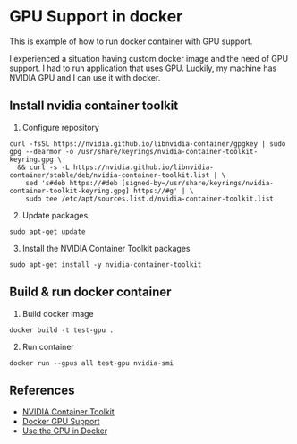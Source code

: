 # GPU Support in docker
This is example of how to run docker container with GPU support.

I experienced a situation having custom docker image and the need of GPU support. I had to run application that uses GPU.
Luckily, my machine has NVIDIA GPU and I can use it with docker.

## Install nvidia container toolkit
1. Configure repository
```
curl -fsSL https://nvidia.github.io/libnvidia-container/gpgkey | sudo gpg --dearmor -o /usr/share/keyrings/nvidia-container-toolkit-keyring.gpg \
  && curl -s -L https://nvidia.github.io/libnvidia-container/stable/deb/nvidia-container-toolkit.list | \
    sed 's#deb https://#deb [signed-by=/usr/share/keyrings/nvidia-container-toolkit-keyring.gpg] https://#g' | \
    sudo tee /etc/apt/sources.list.d/nvidia-container-toolkit.list
```

2. Update packages
```
sudo apt-get update
```

3. Install the NVIDIA Container Toolkit packages
```
sudo apt-get install -y nvidia-container-toolkit
```

## Build & run docker container
1. Build docker image
```
docker build -t test-gpu .
```

2. Run container
```
docker run --gpus all test-gpu nvidia-smi
```

## References
- [NVIDIA Container Toolkit](https://docs.nvidia.com/datacenter/cloud-native/container-toolkit/install-guide.html)
- [Docker GPU Support](https://docs.nvidia.com/ai-enterprise/deployment/vmware/latest/docker.html)
- [Use the GPU in Docker](https://blog.roboflow.com/use-the-gpu-in-docker/)

